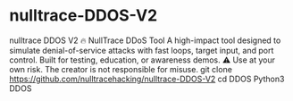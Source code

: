 # nulltrace-DDOS-V2
nulltrace DDOS V2 🔥 NullTrace DDoS Tool A high-impact tool designed to simulate denial-of-service attacks with fast loops, target input, and port control. Built for testing, education, or awareness demos. ⚠️ Use at your own risk. The creator is not responsible for misuse.
git clone https://github.com/nulltracehacking/nulltrace-DDOS-V2
cd DDOS
Python3 DDOS
